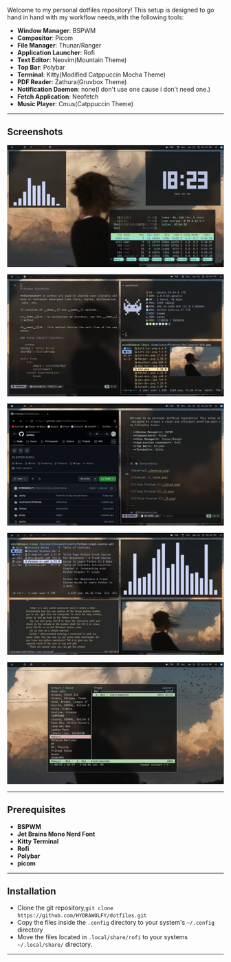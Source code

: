 
Welcome to my personal dotfiles repository! This setup is designed to go hand in hand with my workflow needs,with the following tools:

- **Window Manager**: BSPWM
- **Compositor**: Picom
- **File Manager**: Thunar/Ranger
- **Application Launcher**: Rofi
- **Text Editor:** Neovim(Mountain Theme)
- **Top Bar**: Polybar
- **Terminal**: Kitty(Modified Catppuccin Mocha Theme)
- **PDF Reader**: Zathura(Gruvbox Theme)
- **Notification Daemon**: none(I don't use one cause i don't need one.)
- **Fetch Application**: Neofetch
- **Music Player**: Cmus(Catppuccin Theme)

---

## Screenshots

![Desktop](./desktop.png)

![Terminal ](./term.png)

![Tiling Preview 1](./tiled.png)

![Tiling Preview 2](./2.png)

![Tilling Preview 3](./3.png)

---

## Prerequisites

- **BSPWM**
- **Jet Brains Mono Nerd Font**
- **Kitty Terminal**
- **Rofi**
- **Polybar**
- **picom**
---
## Installation
- Clone the git repository,```git clone https://github.com/HYDRAWOLFY/dotfiles.git```
- Copy the files inside the ```.config``` directory to your system's ```~/.config``` directory
- Move the files located in ```.local/share/rofi``` to your systems ```~/.local/share/``` directory.

--- 
